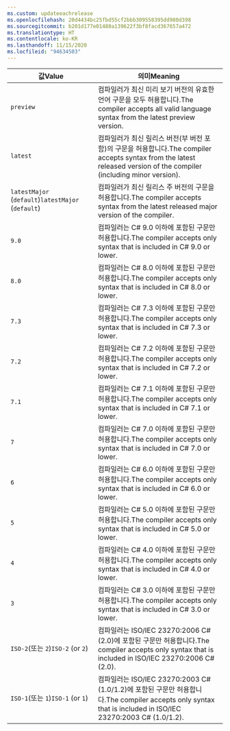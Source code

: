 ```yaml
---
ms.custom: updateeachrelease
ms.openlocfilehash: 20d4434bc25fbd55cf2bbb309558395dd980d398
ms.sourcegitcommit: b201d177e01480a139622f3bf8facd367657a472
ms.translationtype: HT
ms.contentlocale: ko-KR
ms.lasthandoff: 11/15/2020
ms.locfileid: "94634503"
---
```

| <span data-ttu-id="ca214-101">값</span><span class="sxs-lookup"><span data-stu-id="ca214-101">Value</span></span>                     | <span data-ttu-id="ca214-102">의미</span><span class="sxs-lookup"><span data-stu-id="ca214-102">Meaning</span></span>                                                                                                 |
|---------------------------|---------------------------------------------------------------------------------------------------------|
| `preview`                 | <span data-ttu-id="ca214-103">컴파일러가 최신 미리 보기 버전의 유효한 언어 구문을 모두 허용합니다.</span><span class="sxs-lookup"><span data-stu-id="ca214-103">The compiler accepts all valid language syntax from the latest preview version.</span></span>                         |
| `latest`                  | <span data-ttu-id="ca214-104">컴파일러가 최신 릴리스 버전(부 버전 포함)의 구문을 허용합니다.</span><span class="sxs-lookup"><span data-stu-id="ca214-104">The compiler accepts syntax from the latest released version of the compiler (including minor version).</span></span> |
| <span data-ttu-id="ca214-105">`latestMajor` (`default`)</span><span class="sxs-lookup"><span data-stu-id="ca214-105">`latestMajor` (`default`)</span></span> | <span data-ttu-id="ca214-106">컴파일러가 최신 릴리스 주 버전의 구문을 허용합니다.</span><span class="sxs-lookup"><span data-stu-id="ca214-106">The compiler accepts syntax from the latest released major version of the compiler.</span></span>                     |
| `9.0`                     | <span data-ttu-id="ca214-107">컴파일러는 C# 9.0 이하에 포함된 구문만 허용합니다.</span><span class="sxs-lookup"><span data-stu-id="ca214-107">The compiler accepts only syntax that is included in C# 9.0 or lower.</span></span>                                   |
| `8.0`                     | <span data-ttu-id="ca214-108">컴파일러는 C# 8.0 이하에 포함된 구문만 허용합니다.</span><span class="sxs-lookup"><span data-stu-id="ca214-108">The compiler accepts only syntax that is included in C# 8.0 or lower.</span></span>                                   |
| `7.3`                     | <span data-ttu-id="ca214-109">컴파일러는 C# 7.3 이하에 포함된 구문만 허용합니다.</span><span class="sxs-lookup"><span data-stu-id="ca214-109">The compiler accepts only syntax that is included in C# 7.3 or lower.</span></span>                                   |
| `7.2`                     | <span data-ttu-id="ca214-110">컴파일러는 C# 7.2 이하에 포함된 구문만 허용합니다.</span><span class="sxs-lookup"><span data-stu-id="ca214-110">The compiler accepts only syntax that is included in C# 7.2 or lower.</span></span>                                   |
| `7.1`                     | <span data-ttu-id="ca214-111">컴파일러는 C# 7.1 이하에 포함된 구문만 허용합니다.</span><span class="sxs-lookup"><span data-stu-id="ca214-111">The compiler accepts only syntax that is included in C# 7.1 or lower.</span></span>                                   |
| `7`                       | <span data-ttu-id="ca214-112">컴파일러는 C# 7.0 이하에 포함된 구문만 허용합니다.</span><span class="sxs-lookup"><span data-stu-id="ca214-112">The compiler accepts only syntax that is included in C# 7.0 or lower.</span></span>                                   |
| `6`                       | <span data-ttu-id="ca214-113">컴파일러는 C# 6.0 이하에 포함된 구문만 허용합니다.</span><span class="sxs-lookup"><span data-stu-id="ca214-113">The compiler accepts only syntax that is included in C# 6.0 or lower.</span></span>                                   |
| `5`                       | <span data-ttu-id="ca214-114">컴파일러는 C# 5.0 이하에 포함된 구문만 허용합니다.</span><span class="sxs-lookup"><span data-stu-id="ca214-114">The compiler accepts only syntax that is included in C# 5.0 or lower.</span></span>                                   |
| `4`                       | <span data-ttu-id="ca214-115">컴파일러는 C# 4.0 이하에 포함된 구문만 허용합니다.</span><span class="sxs-lookup"><span data-stu-id="ca214-115">The compiler accepts only syntax that is included in C# 4.0 or lower.</span></span>                                   |
| `3`                       | <span data-ttu-id="ca214-116">컴파일러는 C# 3.0 이하에 포함된 구문만 허용합니다.</span><span class="sxs-lookup"><span data-stu-id="ca214-116">The compiler accepts only syntax that is included in C# 3.0 or lower.</span></span>                                   |
| <span data-ttu-id="ca214-117">`ISO-2`(또는 `2`)</span><span class="sxs-lookup"><span data-stu-id="ca214-117">`ISO-2` (or `2`)</span></span>          | <span data-ttu-id="ca214-118">컴파일러는 ISO/IEC 23270:2006 C#(2.0)에 포함된 구문만 허용합니다.</span><span class="sxs-lookup"><span data-stu-id="ca214-118">The compiler accepts only syntax that is included in ISO/IEC 23270:2006 C# (2.0).</span></span>                       |
| <span data-ttu-id="ca214-119">`ISO-1`(또는 `1`)</span><span class="sxs-lookup"><span data-stu-id="ca214-119">`ISO-1` (or `1`)</span></span>          | <span data-ttu-id="ca214-120">컴파일러는 ISO/IEC 23270:2003 C#(1.0/1.2)에 포함된 구문만 허용합니다.</span><span class="sxs-lookup"><span data-stu-id="ca214-120">The compiler accepts only syntax that is included in ISO/IEC 23270:2003 C# (1.0/1.2).</span></span>                   |
